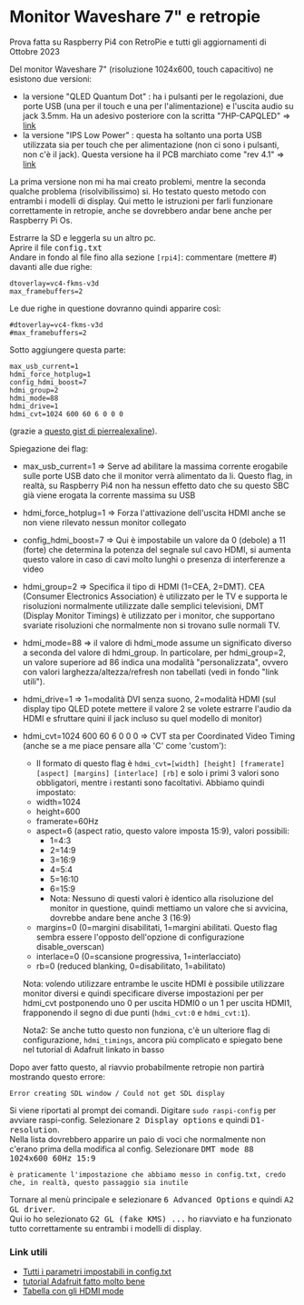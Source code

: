 # Monitor Waveshare 7" e retropie

Prova fatta su Raspberry Pi4 con RetroPie e tutti gli aggiornamenti di Ottobre 2023

Del monitor Waveshare 7" (risoluzione 1024x600, touch capacitivo) ne esistono due versioni:  

- la versione "QLED Quantum Dot" : ha i pulsanti per le regolazioni, due porte USB (una per il touch e una per l'alimentazione) e l'uscita audio su jack 3.5mm. Ha un adesivo posteriore con la scritta "7HP-CAPQLED" => [link](https://www.waveshare.com/7hp-capqled.htm)
- la versione "IPS Low Power" : questa ha soltanto una porta USB utilizzata sia per touch che per alimentazione (non ci sono i pulsanti, non c'è il jack). Questa versione ha il PCB marchiato come "rev 4.1" => [link](https://www.waveshare.com/7inch-hdmi-lcd-c.htm)

La prima versione non mi ha mai creato problemi, mentre la seconda qualche problema (risolvibilissimo) si. Ho testato questo metodo con entrambi i modelli di display.  Qui metto le istruzioni per farli funzionare correttamente in retropie, anche se dovrebbero andar bene anche per Raspberry Pi Os.  

  
Estrarre la SD e leggerla su un altro pc.  
Aprire il file <kbd>config.txt</kbd>    
Andare in fondo al file fino alla sezione `[rpi4]`: commentare (mettere #) davanti alle due righe:  

```
dtoverlay=vc4-fkms-v3d
max_framebuffers=2
```  

Le due righe in questione dovranno quindi apparire così:  

```
#dtoverlay=vc4-fkms-v3d
#max_framebuffers=2
```

Sotto aggiungere questa parte:  

```
max_usb_current=1  
hdmi_force_hotplug=1  
config_hdmi_boost=7  
hdmi_group=2  
hdmi_mode=88  
hdmi_drive=1  
hdmi_cvt=1024 600 60 6 0 0 0
```   

(grazie a [questo gist di pierrealexaline](https://gist.github.com/pierrealexaline/0aa6d38ccdcf6cb21fc4c22387a413be)).  
  
Spiegazione dei flag:  
- max_usb_current=1  => Serve ad abilitare la massima corrente erogabile sulle porte USB dato che il monitor verrà alimentato da li. Questo flag, in realtà, su Raspberry Pi4 non ha nessun effetto dato che su questo SBC già viene erogata la corrente massima su USB
- hdmi_force_hotplug=1  => Forza l'attivazione dell'uscita HDMI anche se non viene rilevato nessun monitor collegato
- config_hdmi_boost=7  => Qui è impostabile un valore da 0 (debole) a 11 (forte) che determina la potenza del segnale sul cavo HDMI, si aumenta questo valore in caso di cavi molto lunghi o presenza di interferenze a video
- hdmi_group=2  => Specifica il tipo di HDMI (1=CEA, 2=DMT). CEA (Consumer Electronics Association) è utilizzato per le TV e supporta le risoluzioni normalmente utilizzate dalle semplici televisioni, DMT (Display Monitor Timings) è utilizzato per i monitor, che supportano svariate risoluzioni che normalmente non si trovano sulle normali TV.
- hdmi_mode=88  => il valore di hdmi_mode assume un significato diverso a seconda del valore di hdmi_group. In particolare, per hdmi_group=2, un valore superiore ad 86 indica una modalità "personalizzata", ovvero con valori larghezza/altezza/refresh non tabellati (vedi in fondo "link utili").
- hdmi_drive=1  => 1=modalità DVI senza suono, 2=modalità HDMI (sul display tipo QLED potete mettere il valore 2 se volete estrarre l'audio da HDMI e sfruttare quini il jack incluso su quel modello di monitor)
- hdmi_cvt=1024 600 60 6 0 0 0 => CVT sta per Coordinated Video Timing (anche se a me piace pensare alla 'C' come 'custom'):
    - Il formato di questo flag è `hdmi_cvt=[width] [height] [framerate] [aspect] [margins] [interlace] [rb]` e solo i primi 3 valori sono obbligatori, mentre i restanti sono facoltativi. Abbiamo quindi impostato:
    -  width=1024
    -  height=600
    -  framerate=60Hz
    -  aspect=6 (aspect ratio, questo valore imposta 15:9), valori possibili:
        -  1=4:3
        -  2=14:9
        -  3=16:9
        -  4=5:4
        -  5=16:10
        -  6=15:9
        -  Nota: Nessuno di questi valori è identico alla risoluzione del monitor in questione, quindi mettiamo un valore che si avvicina, dovrebbe andare bene anche 3 (16:9)
    -  margins=0 (0=margini disabilitati, 1=margini abilitati. Questo flag sembra essere l'opposto dell'opzione di configurazione disable_overscan)
    -  interlace=0 (0=scansione progressiva, 1=interlacciato)
    -  rb=0 (reduced blanking, 0=disabilitato, 1=abilitato)

    Nota: volendo utilizzare entrambe le uscite HDMI è possibile utilizzare monitor diversi e quindi specificare diverse impostazioni per per hdmi_cvt postponendo uno 0 per uscita HDMI0 o un 1 per uscita HDMI1, frapponendo il segno di due punti (`hdmi_cvt:0` e `hdmi_cvt:1`).

    Nota2: Se anche tutto questo non funziona, c'è un ulteriore flag di configurazione, `hdmi_timings`, ancora più complicato e spiegato bene nel tutorial di Adafruit linkato in basso

Dopo aver fatto questo, al riavvio probabilmente retropie non partirà mostrando questo errore:  

`Error creating SDL window / Could not get SDL display`  

Si viene riportati al prompt dei comandi. Digitare `sudo raspi-config`  per avviare raspi-config.
Selezionare <kbd>2 Display options</kbd> e quindi <kbd>D1-resolution</kbd>.  
Nella lista dovrebbero apparire un paio di voci che normalmente non c'erano prima della modifica al config. Selezionare <kbd>DMT mode 88 1024x600 60Hz 15:9</kbd>

    è praticamente l'impostazione che abbiamo messo in config.txt, credo che, in realtà, questo passaggio sia inutile

Tornare al menù principale e selezionare <kbd>6 Advanced Options</kbd> e quindi <kbd>A2 GL driver</kbd>.   
Qui io ho selezionato <kbd>G2 GL (fake KMS) ...</kbd> ho riavviato e ha funzionato tutto correttamente su entrambi i modelli di display.

### Link utili
- [Tutti i parametri impostabili in config.txt](https://elinux.org/RPi_Configuration)
- [tutorial Adafruit fatto molto bene](https://learn.adafruit.com/using-weird-displays-with-raspberry-pi/everything-else)
- [Tabella con gli HDMI mode](https://onlinelibrary.wiley.com/doi/pdf/10.1002/9781119415572.app3)
